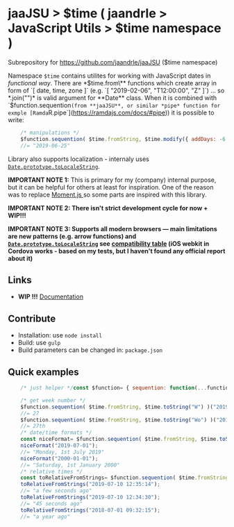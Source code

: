 # jaaJSU > $time ( jaandrle > JavaScript Utils > $time namespace )
Subrepository for https://github.com/jaandrle/jaaJSU ($time namespace)

Namespace `$time` contains utilites for working with JavaScript dates in *functional way*. There are *$time.from\** functions which create array in form of `[ date, time, zone ]` (e.g. `[ "2019-02-06", "T12:00:00", "Z" ]`) … so *.join("")* is valid argument for **Date** class. When it is combined with `$function.sequention` (from **jaaJSU**, or similar *pipe* function for exmple [Ramda `R.pipe`](https://ramdajs.com/docs/#pipe)) it is possible to write:
```JavaScript
    /* manipulations */
    $function.sequention( $time.fromString, $time.modify({ addDays: -6 }), $time.toString("YYYY-MM-DD") )("2019-07-01");
    //= "2019-06-25"
```

Library also supports localization - internaly uses [`Date.prototype.toLocaleString`](https://developer.mozilla.org/en-US/docs/Web/JavaScript/Reference/Global_Objects/Date/toLocaleString).

**IMPORTANT NOTE 1:** This is primary for my (company) internal purpose, but it can be helpful for others at least for inspiration. One of the reason was to replace [Moment.js ](https://momentjs.com/) so some parts are inspired with this library.

**IMPORTANT NOTE 2: There isn't strict development cycle for now + WIP!!!**

**IMPORTANT NOTE 3: Supports all modern browsers — main limitations are new patterns (e.g. arrow functions) and [`Date.prototype.toLocaleString`](https://developer.mozilla.org/en-US/docs/Web/JavaScript/Reference/Global_Objects/Date/toLocaleString) see [compatibility table](https://developer.mozilla.org/en-US/docs/Web/JavaScript/Reference/Global_Objects/Date/toLocaleString#Browser_compatibility) (iOS webkit in Cordova works - based on my tests, but I haven't found any official report about it)**
## Links
- **WIP !!!** [Documentation](https://jaandrle.github.io/dollar_time/$time.md)
## Contribute
- Installation: use `node install`
- Build: use `gulp`
- Build parameters can be changed in: `package.json`
## Quick examples
```JavaScript
    /* just helper */const $function= { sequention: function(...functions){return function(input){let current= input; for(let i=0, i_length= functions.length; i<i_length; i++){ current= functions[i](current); } return current; }; } };

    /* get week number */
    $function.sequention( $time.fromString, $time.toString("W") )("2019-07-01");
    //= 27
    $function.sequention( $time.fromString, $time.toString("Wo") )("2019-07-01");
    //= 27th
    /* date/time formats */
    const niceFormat= $function.sequention( $time.fromString, $time.toString("dddd[, ]Do MMMM YYYY") );
    niceFormat("2019-07-01");
    //= "Monday, 1st July 2019"
    niceFormat("2000-01-01");
    //= "Saturday, 1st January 2000"
    /* relative times */
    const toRelativeFromStrings= $function.sequention( $time.fromString, $time.toRelative($time.fromString("2019-07-10 12:35:15")) );
    toRelativeFromStrings("2019-07-10 12:35:14");
    //= "a few seconds ago"
    toRelativeFromStrings("2019-07-10 12:34:30");
    //= "45 seconds ago"
    toRelativeFromStrings("2018-07-01 09:32:15");
    //= "a year ago"
```
